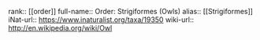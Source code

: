 

rank:: [[order]]
full-name:: Order: Strigiformes (Owls)
alias:: [[Strigiformes]]
iNat-url:: https://www.inaturalist.org/taxa/19350
wiki-url:: http://en.wikipedia.org/wiki/Owl